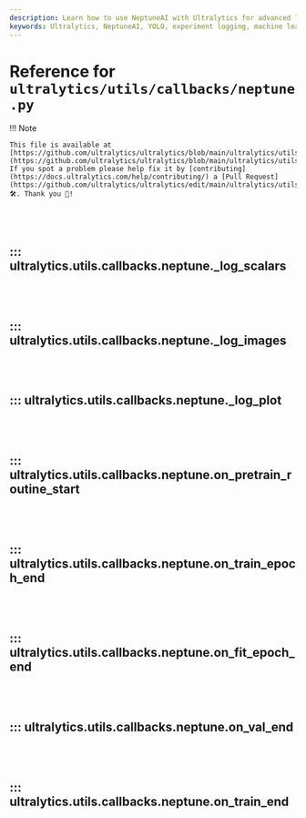 ```yaml
---
description: Learn how to use NeptuneAI with Ultralytics for advanced logging and tracking of experiments. Detailed setup and callback functions included.
keywords: Ultralytics, NeptuneAI, YOLO, experiment logging, machine learning, AI, callbacks, training, validation
---
```


# Reference for `ultralytics/utils/callbacks/neptune.py`

!!! Note

    This file is available at [https://github.com/ultralytics/ultralytics/blob/main/ultralytics/utils/callbacks/neptune.py](https://github.com/ultralytics/ultralytics/blob/main/ultralytics/utils/callbacks/neptune.py). If you spot a problem please help fix it by [contributing](https://docs.ultralytics.com/help/contributing/) a [Pull Request](https://github.com/ultralytics/ultralytics/edit/main/ultralytics/utils/callbacks/neptune.py) 🛠️. Thank you 🙏!

<br><br>

## ::: ultralytics.utils.callbacks.neptune._log_scalars

<br><br>

## ::: ultralytics.utils.callbacks.neptune._log_images

<br><br>

## ::: ultralytics.utils.callbacks.neptune._log_plot

<br><br>

## ::: ultralytics.utils.callbacks.neptune.on_pretrain_routine_start

<br><br>

## ::: ultralytics.utils.callbacks.neptune.on_train_epoch_end

<br><br>

## ::: ultralytics.utils.callbacks.neptune.on_fit_epoch_end

<br><br>

## ::: ultralytics.utils.callbacks.neptune.on_val_end

<br><br>

## ::: ultralytics.utils.callbacks.neptune.on_train_end

<br><br>

